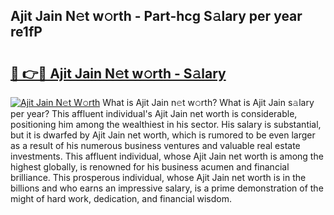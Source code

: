 ## Ajit Jain N𝚎t w𝚘rth - Part-hcg S𝚊lary per year re1fP

# <h2><a href="http://gc123al.nevu.top/?p=Ajit+Jain">🔗 👉🔴 Ajit Jain N𝚎t w𝚘rth - S𝚊lary</a></h2>

[![Ajit Jain N𝚎t W𝚘rth](https://i.imgur.com/Oavwk0R.jpeg)](http://gc123al.nevu.top/?p=Ajit+Jain)
What is Ajit Jain n𝚎t w𝚘rth? What is Ajit Jain s𝚊lary per year?
This affluent individual's Ajit Jain net worth is considerable, positioning him among the wealthiest in his sector. His salary is substantial, but it is dwarfed by Ajit Jain net worth, which is rumored to be even larger as a result of his numerous business ventures and valuable real estate investments. This affluent individual, whose Ajit Jain net worth is among the highest globally, is renowned for his business acumen and financial brilliance. This prosperous individual, whose Ajit Jain net worth is in the billions and who earns an impressive salary, is a prime demonstration of the might of hard work, dedication, and financial wisdom.
